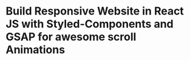 # Build Responsive Website in React JS with Styled-Components and GSAP for awesome scroll Animations

 